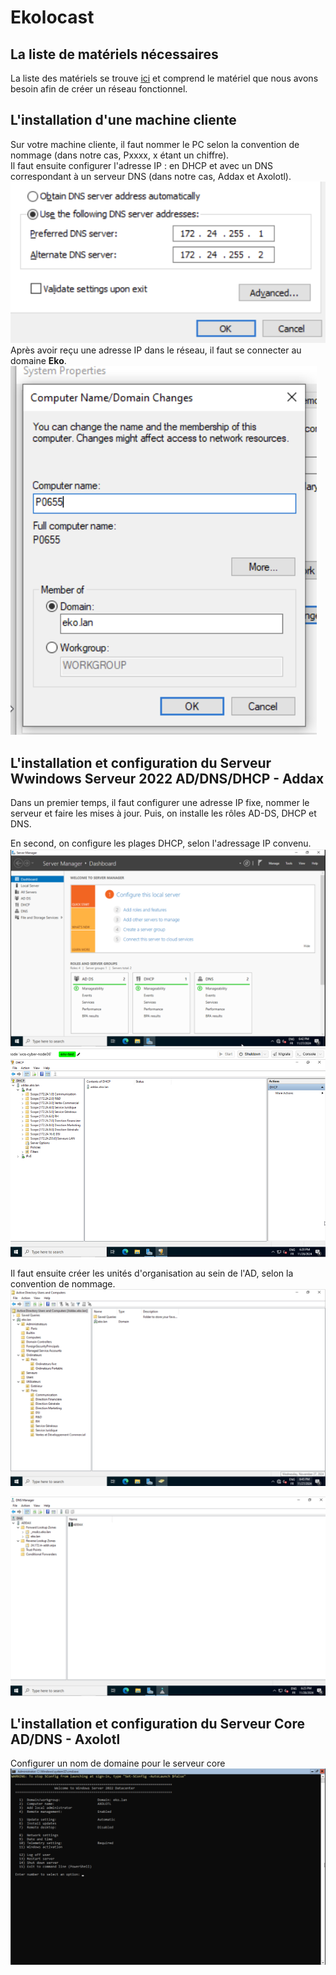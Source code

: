 # Ekolocast

## La liste de matériels nécessaires
La liste des matériels se trouve [ici](Ressources/S02_ListeMatériels)  et comprend le matériel que nous avons besoin afin de créer un réseau fonctionnel.

## L'installation d'une machine cliente
Sur votre machine cliente, il faut nommer le PC selon la convention de nommage (dans notre cas, Pxxxx, x étant un chiffre).  
Il faut ensuite configurer l'adresse IP : en DHCP et avec un DNS correspondant à un serveur DNS (dans notre cas, Addax et Axolotl).  
![Windows10](/Ressources/S02_Changement_DNS.png)  
Après avoir reçu une adresse IP dans le réseau, il faut se connecter au domaine **Eko**.  
![Windows10](/Ressources/S02_Ajout_au_domaine.png)  


## L'installation et configuration du Serveur Wwindows Serveur 2022 AD/DNS/DHCP - Addax

Dans un premier temps, il faut configurer une adresse IP fixe, nommer le serveur et faire les mises à jour. Puis, on installe les rôles AD-DS, DHCP et DNS.

En second, on configure les plages DHCP, selon l'adressage IP convenu.
![ServeurGrafique](/Ressources/S02_WindowsServerGraphique.png)
![ServeurCore](/Ressources/S02_WindowsServerGraphiqueDHCP.png)


Il faut ensuite créer les unités d'organisation au sein de l'AD, selon la convention de nommage.
![ServeurGrafique](/Ressources/S02_WindowsServerGraphiqueADDS.png)


![ServeurCore](/Ressources/S02_WindowsServerGraphiqueDNS.png)
## L'installation et configuration du Serveur Core AD/DNS - Axolotl

Configurer un nom de domaine pour le serveur core
![ServeurCore](/Ressources/S02_WindowsServerCore.png)

